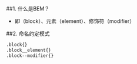 ##1. 什么是BEM？
* 即（block）、元素（element）、修饰符（modifier） 

##2. 命名约定模式
```html
.block{}
.block__element{}
.block--modifier{}
```


